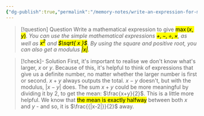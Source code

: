 ```yaml
---
{"dg-publish":true,"permalink":"/memory-notes/write-an-expression-for-max/"}
---
```


> [!question] Question
> Write a mathematical expression to give <mark class="hltr-pink">$\max(x,y)$</mark>.
> *You can use the simple mathematical expressions <mark class="hltr-pink">$+,-,\div,\times$</mark>, as well as <mark class="hltr-pink">$x^2$</mark> and <mark class="hltr-pink">$\sqrt{ x }$</mark>. By using the square and positive root, you can also get a modulus <mark class="hltr-pink">$|x|$</mark>.*


> [!check]- Solution
> First, it's important to realise we don't know what's larger, $x$ or $y$. Because of this, it's helpful to think of expressions that give us a definite number, no matter whether the larger number is first or second.
> $x+y$ always outputs the total. $x-y$ doesn't, but with the modulus, $|x-y|$ does.
> The sum $x+y$ could be more meaningful by dividing it by 2, to get the mean: $\frac{x+y}{2}$. This is a little more helpful.
> We know that <mark class="hltr-pink">the mean is exactly halfway</mark> between both $x$ and $y$ - and so, it is $\frac{{|x-2|}}{2}$ away. 
> 
